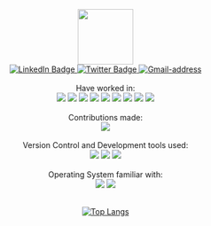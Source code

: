 <div id="header" align="center">
  <img src="https://media.giphy.com/media/M9gbBd9nbDrOTu1Mqx/giphy.gif" width="100"/>
</div>
<div id="badges" align="center">
  <a href="https://www.linkedin.com/in/deepak-kumar-2a107a85">
    <img src="https://img.shields.io/badge/LinkedIn-blue?style=for-the-badge&logo=linkedin&logoColor=white" alt="LinkedIn Badge"/>
  </a>
  <a href="https://twitter.com/dechinside">
    <img src="https://img.shields.io/badge/Twitter-blue?style=for-the-badge&logo=twitter&logoColor=white" alt="Twitter Badge"/>
  </a>
  <a href="deepakbhardwaj0805@gmail.com">
    <img src="https://img.shields.io/badge/Gmail-red?style=for-the-badge&logo=gmail&logoColor=white" alt="Gmail-address"/>
  </a>
</div>
<br/>

<!---
duke3o5/duke3o5 is a ✨ special ✨ repository because its `README.md` (this file) appears on your GitHub profile.
You can click the Preview link to take a look at your changes.
--->


<div align="center">
Have worked in:
<br/>
<img src="https://img.shields.io/badge/HTML-E34F26?logo=HTML5&logoColor=white&style=flat" />
<img src="https://img.shields.io/badge/CSS3-1572B6?logo=CSS3&logoColor=white&style=flat" />
<img src="https://img.shields.io/badge/JavaScript-F7DF1E?logo=JavaScript&logoColor=white&style=flat" />
<img src="https://img.shields.io/badge/React.JS-61DAFB?logo=React&logoColor=white&style=flat" />
<img src="https://img.shields.io/badge/C-A8B9CC?logo=C&logoColor=white&style=flat" />
<img src="https://img.shields.io/badge/Netlify-00C7B7?logo=Netlify&logoColor=white&style=plastic" />
<img src="https://img.shields.io/badge/npm-CB3837?logo=npm&logoColor=white&style=flat" />
<img src="https://img.shields.io/badge/WordPress-21759B?logo=WordPress&logoColor=white&style=flat" />

<img src="https://img.shields.io/badge/Adobe Photoshop-31A8FF?logo=Adobe Photoshop&logoColor=white&style=flat" />

<div/>
<br/>

<div align="center">
Contributions made:
<br/>
<img src="https://github-readme-stats.vercel.app/api?username=duke3o5&count_private=true&theme=radical&show_icons=true" />
<div/>
<br/>
<div align="center">
Version Control and Development tools used:
<br/>
<img src="https://img.shields.io/badge/Subline Text-FF9800?logo=Sublime Text&logoColor=white&style=flat" />
<img src="https://img.shields.io/badge/GitHub-181717?logo=GitHub&logoColor=white&style=flat" />
<img src="https://img.shields.io/badge/Visual Studio Code-007ACC?logo=Visual Studio Code&logoColor=white&style=flat" />
<div/>
<br/>
<div align="center">
Operating System familiar with:
<br/>
<img src="https://img.shields.io/badge/Windows-0078D6?logo=Windows&logoColor=white&style=flat" />
<img src="https://img.shields.io/badge/Linux-FCC624?logo=Linux&logoColor=white&style=flat" />
<div/>
  <br/>








[![Top Langs](https://github-readme-stats.vercel.app/api/top-langs/?username=duke3o5)](https://github.com/anuraghazra/github-readme-stats)

<div align="center">
<img src="https://komarev.com/ghpvc/?username=your-github-duke3o5&style=flat-square&color=blue" alt=""/>
</div>
